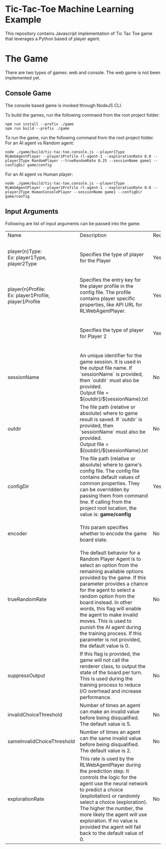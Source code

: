# Tic-Tac-Toe Machine Learning Example

This repository contains Javascript implementation of Tic Tac Toe game that leverages a Python based of player agent.

# The Game

There are two types of games: web and console. The web game is not been implemented yet.

## Console Game

The console based game is invoked through NodeJS CLI.

To build the games, run the following command from the root project folder:
```
npm run install --prefix ./game
npm run build --prefix ./game
```

To run the game, run the following command from the root project folder.
For an AI agent vs Random agent: 
```
node ./game/build/tic-tac-toe.console.js --player1Type RLWebAgentPlayer --player1Profile rl-agent-1 --explorationRate 0.0 --player2Type RandomPlayer --trueRandomRate 0.25 --sessionName game1 --configDir game/config
```

For an AI agent vs Human player: 
```
node ./game/build/tic-tac-toe.console.js --player1Type RLWebAgentPlayer --player1Profile rl-agent-1 --explorationRate 0.0 --player2Type HumanConsolePlayer --sessionName game1 --configDir game/config
```


## Input Arguments

Following are list of input arguments can be passed into the game.

<table>
  <tr>
    <td>Name</td>
    <td>Description</td>
    <td>Required</td>
    <td>Allowed Values</td>
  </tr>

  <tr>
    <td>player{n}Type: <br/>Ex: player1Type, player2Type</td>
    <td>Specifies the type of player for the Player</td>
    <td>Yes</td>
    <td><ul> <li>HumanConsolePlayer</li> <li>HumanWebPlayer</li> <li>RandomPlayer</li> <li>RLWebAgentPlayer</li> </ul></td>
  </tr>

  <tr>
    <td>player{n}Profile: <br/>Ex: player1Profile, player1Profile</td>
    <td>Specifies the entry key for the player profile in the config file. The profile contains player specific properties, like API URL for RLWebAgentPlayer.</td>
    <td>Yes</td>
    <td><ul> <li>HumanConsolePlayer</li> <li>HumanWebPlayer</li> <li>RandomPlayer</li> <li>RLWebAgentPlayer</li> </ul></td>
  </tr>

  <tr>
    <td></td>
    <td>Specifies the type of player for Player 2</td>
    <td>Yes</td>
    <td><ul> <li>HumanConsolePlayer</li> <li>HumanWebPlayer</li> <li>RandomPlayer</li> <li>RLWebAgentPlayer</li> </ul></td>
  </tr>

  <tr>
    <td>sessionName</td>
    <td>An unique identifier for the game session. It is used in the output file name. If `sessionName` is provided, then `outdir` must also be provided.<br/> Output file = ${outdir}/${sessionName}.txt</td>
    <td>No</td>
    <td>*</td>
  </tr>

  <tr>
    <td>outdir</td>
    <td>The file path (relative or absolute) where to game result is saved. If `outdir` is provided, then `sessionName` must also be provided. <br/> Output file = ${outdir}/${sessionName}.txt</td>
    <td>No</td>
    <td>*</td>
  </tr>

  <tr>
    <td>configDir</td>
    <td>The file path (relative or absolute) where to game's config file. The config file contains default values of common properties. They can be overridden by passing them from command line. If calling from the project root location, the value is: <b>game/config</b></td>
    <td>Yes</td>
    <td>*</td>          
  </tr>

  <tr>
    <td>encoder</td>
    <td>This param specifies whether to encode the game board state.</td>
    <td>No</td>
    <td><ul><li>None</li><li>BitEncoder</li><li>OneHotEncoder</li></ul></td>
  </tr>

  <tr>
    <td>trueRandomRate</td>
    <td>The default behavior for a Random Player Agent is to select an option from the remaining available options provided by the game. If this parameter provides a chance for the agent to select a random option from the board instead. In other words, this flag will enable the agent to make invalid moves. This is used to punish the AI agent during the training process. If this parameter is not provided, the default value is 0.</td>
    <td>No</td>
    <td>Real number between 0 and 1</td>          
  </tr>

  <tr>
    <td>suppressOutput</td>
    <td>If this flag is provided, the game will not call the renderer class, to output the state of the board per turn. This is used during the training process to reduce I/O overhead and increase performance.</td>
    <td>No</td>
    <td>N/A</td>          
  </tr>

  <tr>
    <td>invalidChoiceThreshold</td>
    <td>Number of times an agent can make an invalid value before being disqualified. The default value is 5.</td>
    <td>No</td>
    <td>Integer</td>          
  </tr>

  <tr>
    <td>sameInvalidChoiceThreshold</td>
    <td>Number of times an agent can the same invalid value before being disqualified. The default value is 2.</td>
    <td>No</td>
    <td>Integer</td>          
  </tr>

  <tr>
    <td>explorationRate</td>
    <td>This rate is used by the RLWebAgentPlayer during the prediction step. It controls the logic for the agent use the neural network to predict a choice (exploitation) or randomly select a choice (exploration). The higher the number, the more likely the agent will use exploration. If no value is provided the agent will fall back to the default value of 0.</td>
    <td>No</td>
    <td>Real number between 0 and 1</td>          
  </tr>


</table>
